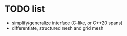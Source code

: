 # TODO list

- simplify/generalize interface (C-like, or C++20 spans)
- differentiate, structured mesh and grid mesh

